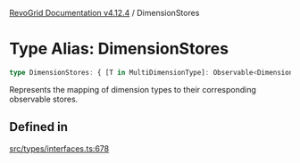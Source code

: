 [RevoGrid Documentation v4.12.4](README.md) / DimensionStores

# Type Alias: DimensionStores

```ts
type DimensionStores: { [T in MultiDimensionType]: Observable<DimensionSettingsState> };
```

Represents the mapping of dimension types to their corresponding observable stores.

## Defined in

[src/types/interfaces.ts:678](https://github.com/revolist/revogrid/blob/648f56ecfc5430eb0184373ea33dd565a6a33bb9/src/types/interfaces.ts#L678)
